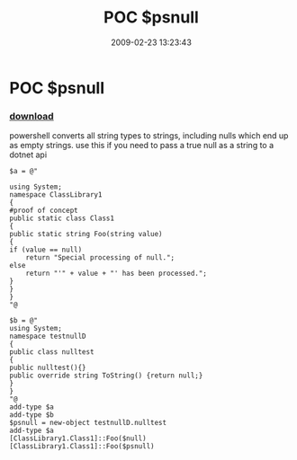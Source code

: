 ﻿---
pid:            893
parent:         0
children:       
poster:         karl prosser
title:          POC $psnull
date:           2009-02-23 13:23:43
description:    powershell converts all string types to strings, including nulls which end up as empty strings. use this if you need to pass a true null as a string to a dotnet api 
format:         posh
---

# POC $psnull

### [download](893.ps1)  

powershell converts all string types to strings, including nulls which end up as empty strings. use this if you need to pass a true null as a string to a dotnet api 

```posh
$a = @"

using System;
namespace ClassLibrary1
{
#proof of concept
public static class Class1
{
public static string Foo(string value)
{
if (value == null)
    return "Special processing of null.";
else
    return "'" + value + "' has been processed.";
}
}
}
"@

$b = @"
using System;
namespace testnullD
{
public class nulltest
{
public nulltest(){}
public override string ToString() {return null;}
}
}
"@
add-type $a
add-type $b
$psnull = new-object testnullD.nulltest
add-type $a
[ClassLibrary1.Class1]::Foo($null)
[ClassLibrary1.Class1]::Foo($psnull)
```
